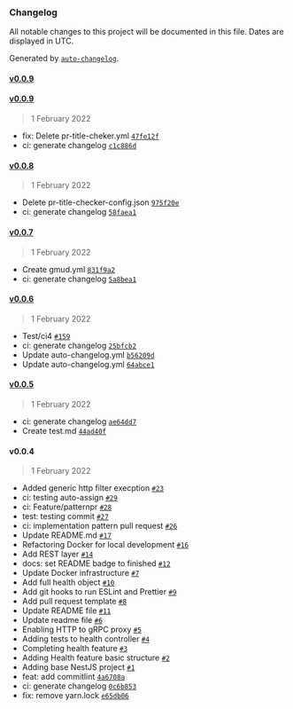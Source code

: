 ### Changelog

All notable changes to this project will be documented in this file. Dates are displayed in UTC.

Generated by [`auto-changelog`](https://github.com/CookPete/auto-changelog).

#### [v0.0.9](https://github.com/madeiramadeirabr/nest-service-template/compare/v0.0.9...v0.0.9)

#### [v0.0.9](https://github.com/madeiramadeirabr/nest-service-template/compare/v0.0.8...v0.0.9)

> 1 February 2022

- fix: Delete pr-title-cheker.yml [`47fe12f`](https://github.com/madeiramadeirabr/nest-service-template/commit/47fe12f76fcf117eccdf1bb88877838fd56ebe89)
- ci: generate changelog [`c1c886d`](https://github.com/madeiramadeirabr/nest-service-template/commit/c1c886db3c18351fd5070c002a7a0708c4bbd560)

#### [v0.0.8](https://github.com/madeiramadeirabr/nest-service-template/compare/v0.0.7...v0.0.8)

> 1 February 2022

- Delete pr-title-checker-config.json [`975f20e`](https://github.com/madeiramadeirabr/nest-service-template/commit/975f20e9cdb2bd938394b51962e6ddde74677d76)
- ci: generate changelog [`58faea1`](https://github.com/madeiramadeirabr/nest-service-template/commit/58faea1a58d266c00dbea5a2ea7c85f877cd9edd)

#### [v0.0.7](https://github.com/madeiramadeirabr/nest-service-template/compare/v0.0.6...v0.0.7)

> 1 February 2022

- Create gmud.yml [`831f9a2`](https://github.com/madeiramadeirabr/nest-service-template/commit/831f9a25a4486d150d383f53157fdcc395205f9f)
- ci: generate changelog [`5a8bea1`](https://github.com/madeiramadeirabr/nest-service-template/commit/5a8bea178e680e57e6a68830230a4d42369c5dd9)

#### [v0.0.6](https://github.com/madeiramadeirabr/nest-service-template/compare/v0.0.5...v0.0.6)

> 1 February 2022

- Test/ci4 [`#159`](https://github.com/madeiramadeirabr/nest-service-template/pull/159)
- ci: generate changelog [`25bfcb2`](https://github.com/madeiramadeirabr/nest-service-template/commit/25bfcb2991bf94ac7b29f9fe097bb119da47fae0)
- Update auto-changelog.yml [`b56209d`](https://github.com/madeiramadeirabr/nest-service-template/commit/b56209daf18a6f451bae3c78e24041a5e665d3a9)
- Update auto-changelog.yml [`64abce1`](https://github.com/madeiramadeirabr/nest-service-template/commit/64abce198e7f8ea09599dc8e4d01a66c4d6a0280)

#### [v0.0.5](https://github.com/madeiramadeirabr/nest-service-template/compare/v0.0.4...v0.0.5)

> 1 February 2022

- ci: generate changelog [`ae64dd7`](https://github.com/madeiramadeirabr/nest-service-template/commit/ae64dd75a7a5a97bfeb51a0e0bb4bdb7a74db107)
- Create test.md [`44ad40f`](https://github.com/madeiramadeirabr/nest-service-template/commit/44ad40fb680725fbb3b40590dd9668d6af02c483)

#### v0.0.4

> 1 February 2022

- Added generic http filter execption [`#23`](https://github.com/madeiramadeirabr/nest-service-template/pull/23)
- ci: testing auto-assign [`#29`](https://github.com/madeiramadeirabr/nest-service-template/pull/29)
- ci: Feature/patternpr [`#28`](https://github.com/madeiramadeirabr/nest-service-template/pull/28)
- test: testing commit [`#27`](https://github.com/madeiramadeirabr/nest-service-template/pull/27)
- ci: implementation pattern pull request [`#26`](https://github.com/madeiramadeirabr/nest-service-template/pull/26)
- Update README.md [`#17`](https://github.com/madeiramadeirabr/nest-service-template/pull/17)
- Refactoring Docker for local development [`#16`](https://github.com/madeiramadeirabr/nest-service-template/pull/16)
- Add REST layer [`#14`](https://github.com/madeiramadeirabr/nest-service-template/pull/14)
- docs: set README badge to finished [`#12`](https://github.com/madeiramadeirabr/nest-service-template/pull/12)
- Update Docker infrastructure [`#7`](https://github.com/madeiramadeirabr/nest-service-template/pull/7)
- Add full health object [`#10`](https://github.com/madeiramadeirabr/nest-service-template/pull/10)
- Add git hooks to run ESLint and Prettier [`#9`](https://github.com/madeiramadeirabr/nest-service-template/pull/9)
- Add pull request template [`#8`](https://github.com/madeiramadeirabr/nest-service-template/pull/8)
- Update README file [`#11`](https://github.com/madeiramadeirabr/nest-service-template/pull/11)
- Update readme file [`#6`](https://github.com/madeiramadeirabr/nest-service-template/pull/6)
- Enabling HTTP to gRPC proxy [`#5`](https://github.com/madeiramadeirabr/nest-service-template/pull/5)
- Adding tests to health controller [`#4`](https://github.com/madeiramadeirabr/nest-service-template/pull/4)
- Completing health feature [`#3`](https://github.com/madeiramadeirabr/nest-service-template/pull/3)
- Adding Health feature basic structure [`#2`](https://github.com/madeiramadeirabr/nest-service-template/pull/2)
- Adding base NestJS project [`#1`](https://github.com/madeiramadeirabr/nest-service-template/pull/1)
- feat: add commitlint [`4a6708a`](https://github.com/madeiramadeirabr/nest-service-template/commit/4a6708a7d745ba4b3e9b8cab5072d3996ca9f91e)
- ci: generate changelog [`0c6b853`](https://github.com/madeiramadeirabr/nest-service-template/commit/0c6b8530a9fb04a636f3a0e9c9cde93d0e643c16)
- fix: remove yarn.lock [`e65db06`](https://github.com/madeiramadeirabr/nest-service-template/commit/e65db0618ea0a432dfc209d3f547db137c54e30d)

